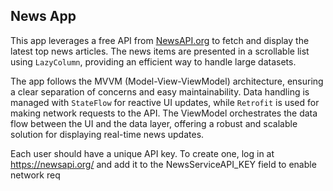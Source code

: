 ## News App

This app leverages a free API from [NewsAPI.org](https://newsapi.org/) to fetch and display the
latest top news articles. The news items are presented in a scrollable list using `LazyColumn`,
providing an efficient way to handle large datasets.

The app follows the MVVM (Model-View-ViewModel) architecture, ensuring a clear separation of
concerns and easy maintainability. Data handling is managed with `StateFlow` for reactive UI
updates, while `Retrofit` is used for making network requests to the API. The ViewModel orchestrates
the data flow between the UI and the data layer, offering a robust and scalable solution for
displaying real-time news updates.

Each user should have a unique API key. To create one, log in at https://newsapi.org/ and add it to
the NewsServiceAPI_KEY field to enable network req
